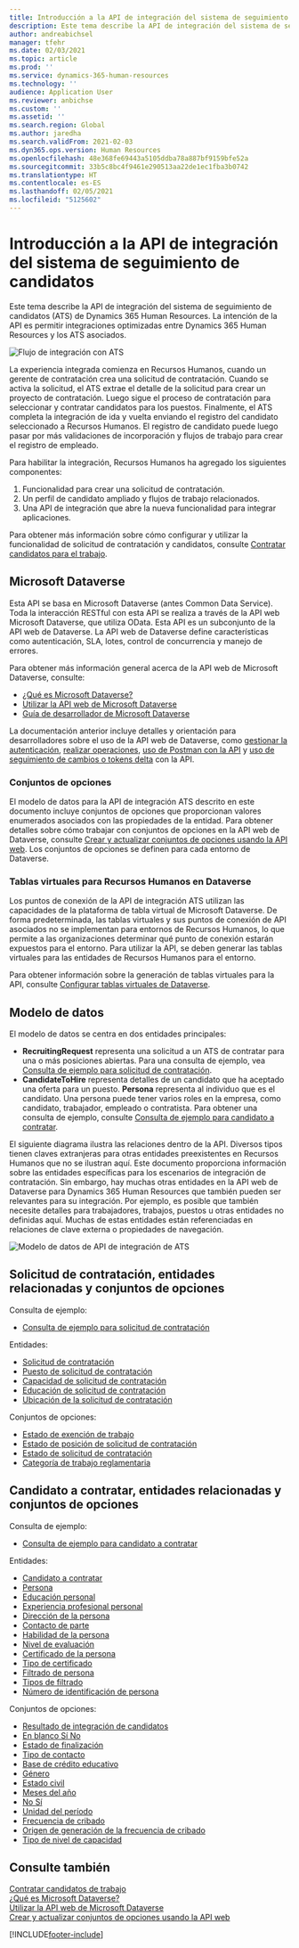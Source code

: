 ```yaml
---
title: Introducción a la API de integración del sistema de seguimiento de candidatos
description: Este tema describe la API de integración del sistema de seguimiento de candidatos (ATS) de Dynamics 365 Human Resources.
author: andreabichsel
manager: tfehr
ms.date: 02/03/2021
ms.topic: article
ms.prod: ''
ms.service: dynamics-365-human-resources
ms.technology: ''
audience: Application User
ms.reviewer: anbichse
ms.custom: ''
ms.assetid: ''
ms.search.region: Global
ms.author: jaredha
ms.search.validFrom: 2021-02-03
ms.dyn365.ops.version: Human Resources
ms.openlocfilehash: 48e368fe69443a5105ddba78a887bf9159bfe52a
ms.sourcegitcommit: 33b5c8bc4f9461e290513aa22de1ec1fba3b0742
ms.translationtype: HT
ms.contentlocale: es-ES
ms.lasthandoff: 02/05/2021
ms.locfileid: "5125602"
---
```

# <a name="applicant-tracking-system-integration-api-introduction"></a>Introducción a la API de integración del sistema de seguimiento de candidatos

Este tema describe la API de integración del sistema de seguimiento de candidatos (ATS) de Dynamics 365 Human Resources. La intención de la API es permitir integraciones optimizadas entre Dynamics 365 Human Resources y los ATS asociados.

![Flujo de integración con ATS](media/hr-admin-integration-ats-api-introduction-flow.png)

La experiencia integrada comienza en Recursos Humanos, cuando un gerente de contratación crea una solicitud de contratación. Cuando se activa la solicitud, el ATS extrae el detalle de la solicitud para crear un proyecto de contratación. Luego sigue el proceso de contratación para seleccionar y contratar candidatos para los puestos. Finalmente, el ATS completa la integración de ida y vuelta enviando el registro del candidato seleccionado a Recursos Humanos. El registro de candidato puede luego pasar por más validaciones de incorporación y flujos de trabajo para crear el registro de empleado.

Para habilitar la integración, Recursos Humanos ha agregado los siguientes componentes:

1.  Funcionalidad para crear una solicitud de contratación.
2.  Un perfil de candidato ampliado y flujos de trabajo relacionados.
3.  Una API de integración que abre la nueva funcionalidad para integrar aplicaciones.

Para obtener más información sobre cómo configurar y utilizar la funcionalidad de solicitud de contratación y candidatos, consulte [Contratar candidatos para el trabajo](hr-personnel-recruit.md).

## <a name="microsoft-dataverse"></a>Microsoft Dataverse

Esta API se basa en Microsoft Dataverse (antes Common Data Service). Toda la interacción RESTful con esta API se realiza a través de la API web Microsoft Dataverse, que utiliza OData. Esta API es un subconjunto de la API web de Dataverse. La API web de Dataverse define características como autenticación, SLA, lotes, control de concurrencia y manejo de errores.

Para obtener más información general acerca de la API web de Microsoft Dataverse, consulte:

- [¿Qué es Microsoft Dataverse?](https://docs.microsoft.com/powerapps/maker/data-platform/data-platform-intro)
- [Utilizar la API web de Microsoft Dataverse](https://docs.microsoft.com/powerapps/developer/data-platform/webapi/overview)
- [Guía de desarrollador de Microsoft Dataverse](https://docs.microsoft.com/powerapps/developer/data-platform)

La documentación anterior incluye detalles y orientación para desarrolladores sobre el uso de la API web de Dataverse, como [gestionar la autenticación](https://docs.microsoft.com/powerapps/developer/data-platform/webapi/authenticate-web-api), [realizar operaciones](https://docs.microsoft.com/powerapps/developer/data-platform/webapi/perform-operations-web-api), [uso de Postman con la API](https://docs.microsoft.com/powerapps/developer/data-platform/webapi/use-postman-web-api) y [uso de seguimiento de cambios o tokens delta](https://docs.microsoft.com/powerapps/developer/data-platform/use-change-tracking-synchronize-data-external-systems) con la API.

### <a name="option-sets"></a>Conjuntos de opciones

El modelo de datos para la API de integración ATS descrito en este documento incluye conjuntos de opciones que proporcionan valores enumerados asociados con las propiedades de la entidad. Para obtener detalles sobre cómo trabajar con conjuntos de opciones en la API web de Dataverse, consulte [Crear y actualizar conjuntos de opciones usando la API web](https://docs.microsoft.com/powerapps/developer/data-platform/webapi/create-update-optionsets). Los conjuntos de opciones se definen para cada entorno de Dataverse.

### <a name="virtual-tables-for-human-resources-in-dataverse"></a>Tablas virtuales para Recursos Humanos en Dataverse

Los puntos de conexión de la API de integración ATS utilizan las capacidades de la plataforma de tabla virtual de Microsoft Dataverse. De forma predeterminada, las tablas virtuales y sus puntos de conexión de API asociados no se implementan para entornos de Recursos Humanos, lo que permite a las organizaciones determinar qué punto de conexión estarán expuestos para el entorno. Para utilizar la API, se deben generar las tablas virtuales para las entidades de Recursos Humanos para el entorno. 

Para obtener información sobre la generación de tablas virtuales para la API, consulte [Configurar tablas virtuales de Dataverse](https://docs.microsoft.com/dynamics365/human-resources/hr-admin-integration-common-data-service-virtual-entities).

## <a name="data-model"></a>Modelo de datos

El modelo de datos se centra en dos entidades principales:

- **RecruitingRequest** representa una solicitud a un ATS de contratar para una o más posiciones abiertas. Para una consulta de ejemplo, vea [Consulta de ejemplo para solicitud de contratación](hr-admin-integration-ats-api-recruiting-request-example-query.md).
- **CandidateToHire** representa detalles de un candidato que ha aceptado una oferta para un puesto. **Persona** representa al individuo que es el candidato. Una persona puede tener varios roles en la empresa, como candidato, trabajador, empleado o contratista. Para obtener una consulta de ejemplo, consulte [Consulta de ejemplo para candidato a contratar](hr-admin-integration-ats-api-candidate-to-hire-example-query.md).

El siguiente diagrama ilustra las relaciones dentro de la API. Diversos tipos tienen claves extranjeras para otras entidades preexistentes en Recursos Humanos que no se ilustran aquí. Este documento proporciona información sobre las entidades específicas para los escenarios de integración de contratación. Sin embargo, hay muchas otras entidades en la API web de Dataverse para Dynamics 365 Human Resources que también pueden ser relevantes para su integración. Por ejemplo, es posible que también necesite detalles para trabajadores, trabajos, puestos u otras entidades no definidas aquí. Muchas de estas entidades están referenciadas en relaciones de clave externa o propiedades de navegación.

![Modelo de datos de API de integración de ATS](media/hr-admin-integration-ats-api-data-model.png)

## <a name="recruiting-request-and-related-entities-and-option-sets"></a>Solicitud de contratación, entidades relacionadas y conjuntos de opciones

Consulta de ejemplo: 

- [Consulta de ejemplo para solicitud de contratación](hr-admin-integration-ats-api-recruiting-request-example-query.md)

Entidades:

- [Solicitud de contratación](hr-admin-integration-ats-api-recruiting-request.md)
- [Puesto de solicitud de contratación](hr-admin-integration-ats-api-recruiting-request-position.md)
- [Capacidad de solicitud de contratación](hr-admin-integration-ats-api-recruiting-request-skill.md)
- [Educación de solicitud de contratación](hr-admin-integration-ats-api-recruiting-request-education.md)
- [Ubicación de la solicitud de contratación](hr-admin-integration-ats-api-recruiting-request-location.md)

Conjuntos de opciones:

- [Estado de exención de trabajo](hr-admin-integration-ats-api-job-exempt-status.md)
- [Estado de posición de solicitud de contratación](hr-admin-integration-ats-api-recruiting-request-position-status.md)
- [Estado de solicitud de contratación](hr-admin-integration-ats-api-recruiting-request-status.md)
- [Categoría de trabajo reglamentaria](hr-admin-integration-ats-api-regulatory-job-category.md)

## <a name="candidate-to-hire-and-related-entities-and-option-sets"></a>Candidato a contratar, entidades relacionadas y conjuntos de opciones

Consulta de ejemplo:

- [Consulta de ejemplo para candidato a contratar](hr-admin-integration-ats-api-candidate-to-hire-example-query.md)

Entidades:

- [Candidato a contratar](hr-admin-integration-ats-api-candidate-to-hire.md)
- [Persona](hr-admin-integration-ats-api-person.md)
- [Educación personal](hr-admin-integration-ats-api-person-education.md)
- [Experiencia profesional personal](hr-admin-integration-ats-api-person-professional-experience.md)
- [Dirección de la persona](hr-admin-integration-ats-api-person-address.md)
- [Contacto de parte](hr-admin-integration-ats-api-party-contact.md)
- [Habilidad de la persona](hr-admin-integration-ats-api-person-skill.md)
- [Nivel de evaluación](hr-admin-integration-ats-api-rating-level.md)
- [Certificado de la persona](hr-admin-integration-ats-api-person-certificate.md)
- [Tipo de certificado](hr-admin-integration-ats-api-certificate-type.md)
- [Filtrado de persona](hr-admin-integration-ats-api-person-screening.md)
- [Tipos de filtrado](hr-admin-integration-ats-api-screening-types.md)
- [Número de identificación de persona](hr-admin-integration-ats-api-person-identification-number.md)

Conjuntos de opciones:

- [Resultado de integración de candidatos](hr-admin-integration-ats-api-applicant-integration-result.md)
- [En blanco Sí No](hr-admin-integration-ats-api-blank-yes-no.md)
- [Estado de finalización](hr-admin-integration-ats-api-completion-status.md)
- [Tipo de contacto](hr-admin-integration-ats-api-contact-type.md)
- [Base de crédito educativo](hr-admin-integration-ats-api-education-credit-basis.md)
- [Género](hr-admin-integration-ats-api-gender.md)
- [Estado civil](hr-admin-integration-ats-api-marital-status.md)
- [Meses del año](hr-admin-integration-ats-api-months-of-year.md)
- [No Sí](hr-admin-integration-ats-api-no-yes.md)
- [Unidad del período](hr-admin-integration-ats-api-period-unit.md)
- [Frecuencia de cribado](hr-admin-integration-ats-api-screening-frequency.md)
- [Origen de generación de la frecuencia de cribado](hr-admin-integration-ats-api-screening-frequency-generate-from.md)
- [Tipo de nivel de capacidad](hr-admin-integration-ats-api-skill-level-type.md)

## <a name="see-also"></a>Consulte también

[Contratar candidatos de trabajo](hr-personnel-recruit.md)<br>
[¿Qué es Microsoft Dataverse?](https://docs.microsoft.com/powerapps/maker/data-platform/data-platform-intro)<br>
[Utilizar la API web de Microsoft Dataverse](https://docs.microsoft.com/powerapps/developer/data-platform/webapi/overview)<br>
[Crear y actualizar conjuntos de opciones usando la API web](https://docs.microsoft.com/powerapps/developer/data-platform/webapi/create-update-optionsets)<br>

[!INCLUDE[footer-include](../includes/footer-banner.md)]